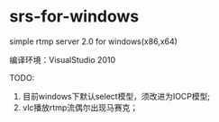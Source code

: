 # srs-for-windows
simple rtmp server 2.0 for windows(x86,x64)

编译环境：VisualStudio 2010

TODO: 
1. 目前windows下默认select模型，须改进为IOCP模型;
2. vlc播放rtmp流偶尔出现马赛克；
